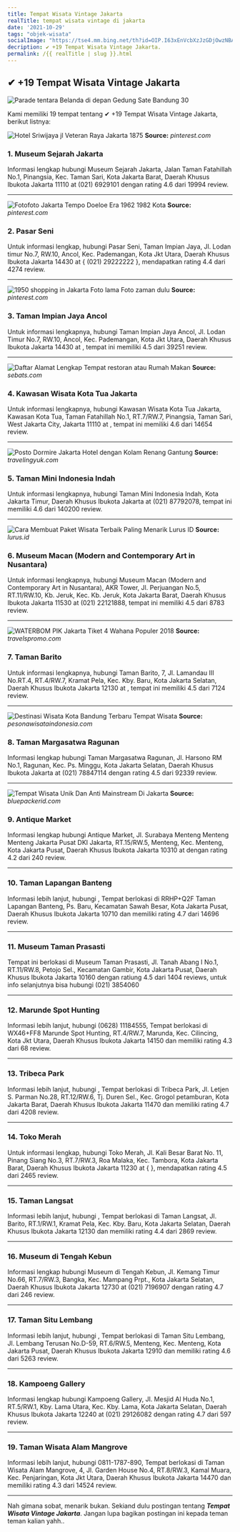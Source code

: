 ```yaml
---
title: Tempat Wisata Vintage Jakarta
realTitle: tempat wisata vintage di jakarta
date: '2021-10-29'
tags: "objek-wisata"
socialImage: "https://tse4.mm.bing.net/th?id=OIP.I63xEnVcbXzJzGDjOwzNBAHaE6&amp;pid=15.1"
decription: ✔ +19 Tempat Wisata Vintage Jakarta.
permalink: /{{ realTitle | slug }}.html
---
```


## ✔ +19 Tempat Wisata Vintage Jakarta

![Parade tentara Belanda di depan Gedung Sate Bandung 30 ](https://i.pinimg.com/736x/ee/6f/2f/ee6f2fd5d65ba016ac5ac0de1787a4a3.jpg)



Kami memiliki 19 tempat tentang ✔ +19 Tempat Wisata Vintage Jakarta, berikut listnya:



![Hotel Sriwijaya jl Veteran Raya Jakarta 1875 ](https://tse1.mm.bing.net/th?id=OIP.amZP3UMtvIuHdPc_uuIWBAHaLJ&amp;pid=15.1)
**Source:** _pinterest.com_


### 1. Museum Sejarah Jakarta



Informasi lengkap hubungi Museum Sejarah Jakarta, Jalan Taman Fatahillah No.1, Pinangsia, Kec. Taman Sari, Kota Jakarta Barat, Daerah Khusus Ibukota Jakarta 11110 at (021) 6929101 dengan rating 4.6 dari 19994 review.

---


![Fotofoto Jakarta Tempo Doeloe Era 1962  1982  Kota ](https://tse4.mm.bing.net/th?id=OIP.utnbR4yiB5UUQgx86jQ-xwHaEQ&amp;pid=15.1)
**Source:** _pinterest.com_


### 2. Pasar Seni



Untuk informasi lengkap, hubungi Pasar Seni, Taman Impian Jaya, Jl. Lodan timur No.7, RW.10, Ancol, Kec. Pademangan, Kota Jkt Utara, Daerah Khusus Ibukota Jakarta 14430 at { (021) 29222222 }, mendapatkan rating 4.4 dari 4274 review.

---


![1950  shopping in Jakarta  Foto lama Foto zaman dulu ](https://tse4.mm.bing.net/th?id=OIP.WzscUic_MEfNDYxtTwQgkQHaHa&amp;pid=15.1)
**Source:** _pinterest.com_


### 3. Taman Impian Jaya Ancol



Untuk informasi lengkapnya, hubungi Taman Impian Jaya Ancol, Jl. Lodan Timur No.7, RW.10, Ancol, Kec. Pademangan, Kota Jkt Utara, Daerah Khusus Ibukota Jakarta 14430 at , tempat ini memiliki 4.5 dari 39251 review.

---


![Daftar Alamat Lengkap Tempat restoran atau Rumah Makan ](https://tse4.mm.bing.net/th?id=OIP.Q2fmBbpwZ7z5O_CIunYcqwAAAA&amp;pid=15.1)
**Source:** _sebats.com_


### 4. Kawasan Wisata Kota Tua Jakarta



Untuk informasi lengkapnya, hubungi Kawasan Wisata Kota Tua Jakarta, Kawasan Kota Tua, Taman Fatahillah No.1, RT.7/RW.7, Pinangsia, Taman Sari, West Jakarta City, Jakarta 11110 at , tempat ini memiliki 4.6 dari 14654 review.

---


![Posto Dormire Jakarta Hotel dengan Kolam Renang Gantung ](https://tse2.mm.bing.net/th?id=OIP.B8VhRiYtU4absCUqv5wJGAHaHY&amp;pid=15.1)
**Source:** _travelingyuk.com_


### 5. Taman Mini Indonesia Indah



Untuk informasi lengkapnya, hubungi Taman Mini Indonesia Indah, Kota Jakarta Timur, Daerah Khusus Ibukota Jakarta at (021) 87792078, tempat ini memiliki 4.6 dari 140200 review.

---


![Cara Membuat Paket Wisata Terbaik Paling Menarik  Lurus ID](https://tse1.mm.bing.net/th?id=OIP.3LNOQT2LxCBEM90q5gyUtwHaEp&amp;pid=15.1)
**Source:** _lurus.id_


### 6. Museum Macan (Modern and Contemporary Art in Nusantara)



Untuk informasi lengkapnya, hubungi Museum Macan (Modern and Contemporary Art in Nusantara), AKR Tower, Jl. Perjuangan No.5, RT.11/RW.10, Kb. Jeruk, Kec. Kb. Jeruk, Kota Jakarta Barat, Daerah Khusus Ibukota Jakarta 11530 at (021) 22121888, tempat ini memiliki 4.5 dari 8783 review.

---


![WATERBOM PIK Jakarta Tiket  4 Wahana Populer 2018 ](https://tse1.mm.bing.net/th?id=OIP.-kCK_Ucqmq2VbNg9T2Zm1AHaD3&amp;pid=15.1)
**Source:** _travelspromo.com_


### 7. Taman Barito



Untuk informasi lengkapnya, hubungi Taman Barito, 7, Jl. Lamandau III No.RT.4, RT.4/RW.7, Kramat Pela, Kec. Kby. Baru, Kota Jakarta Selatan, Daerah Khusus Ibukota Jakarta 12130 at , tempat ini memiliki 4.5 dari 7124 review.

---


![Destinasi Wisata Kota Bandung Terbaru  Tempat Wisata ](https://tse1.mm.bing.net/th?id=OIP.gCkAAuxjl8hO6Q7fzdnNQAHaJQ&amp;pid=15.1)
**Source:** _pesonawisataindonesia.com_


### 8. Taman Margasatwa Ragunan



Informasi lengkap hubungi Taman Margasatwa Ragunan, Jl. Harsono RM No.1, Ragunan, Kec. Ps. Minggu, Kota Jakarta Selatan, Daerah Khusus Ibukota Jakarta at (021) 78847114 dengan rating 4.5 dari 92339 review.

---


![Tempat Wisata Unik Dan Anti Mainstream Di Jakarta ](https://tse2.mm.bing.net/th?id=OIP.bXC_N1V_FLiVNCC1uUiRigHaE7&amp;pid=15.1)
**Source:** _bluepackerid.com_


### 9. Antique Market



Informasi lengkap hubungi Antique Market, Jl. Surabaya Menteng Menteng Menteng Jakarta Pusat DKI Jakarta, RT.15/RW.5, Menteng, Kec. Menteng, Kota Jakarta Pusat, Daerah Khusus Ibukota Jakarta 10310 at  dengan rating 4.2 dari 240 review.

---


### 10. Taman Lapangan Banteng



Informasi lebih lanjut, hubungi , Tempat berlokasi di RRHP+Q2F Taman Lapangan Banteng, Ps. Baru, Kecamatan Sawah Besar, Kota Jakarta Pusat, Daerah Khusus Ibukota Jakarta 10710 dan memiliki rating 4.7 dari 14696 review.

---


### 11. Museum Taman Prasasti



Tempat ini berlokasi di Museum Taman Prasasti, Jl. Tanah Abang I No.1, RT.11/RW.8, Petojo Sel., Kecamatan Gambir, Kota Jakarta Pusat, Daerah Khusus Ibukota Jakarta 10160 dengan ratiung 4.5 dari 1404 reviews, untuk info selanjutnya bisa hubungi (021) 3854060

---


### 12. Marunde Spot Hunting



Informasi lebih lanjut, hubungi (0628) 11184555, Tempat berlokasi di WX46+FF8 Marunde Spot Hunting, RT.4/RW.7, Marunda, Kec. Cilincing, Kota Jkt Utara, Daerah Khusus Ibukota Jakarta 14150 dan memiliki rating 4.3 dari 68 review.

---


### 13. Tribeca Park



Informasi lebih lanjut, hubungi , Tempat berlokasi di Tribeca Park, Jl. Letjen S. Parman No.28, RT.12/RW.6, Tj. Duren Sel., Kec. Grogol petamburan, Kota Jakarta Barat, Daerah Khusus Ibukota Jakarta 11470 dan memiliki rating 4.7 dari 4208 review.

---


### 14. Toko Merah



Untuk informasi lengkap, hubungi Toko Merah, Jl. Kali Besar Barat No. 11, Pinang Siang No.3, RT.7/RW.3, Roa Malaka, Kec. Tambora, Kota Jakarta Barat, Daerah Khusus Ibukota Jakarta 11230 at {  }, mendapatkan rating 4.5 dari 2465 review.

---


### 15. Taman Langsat



Informasi lebih lanjut, hubungi , Tempat berlokasi di Taman Langsat, Jl. Barito, RT.1/RW.1, Kramat Pela, Kec. Kby. Baru, Kota Jakarta Selatan, Daerah Khusus Ibukota Jakarta 12130 dan memiliki rating 4.4 dari 2869 review.

---


### 16. Museum di Tengah Kebun



Informasi lengkap hubungi Museum di Tengah Kebun, Jl. Kemang Timur No.66, RT.7/RW.3, Bangka, Kec. Mampang Prpt., Kota Jakarta Selatan, Daerah Khusus Ibukota Jakarta 12730 at (021) 7196907 dengan rating 4.7 dari 246 review.

---


### 17. Taman Situ Lembang



Informasi lebih lanjut, hubungi , Tempat berlokasi di Taman Situ Lembang, Jl. Lembang Terusan No.D-59, RT.6/RW.5, Menteng, Kec. Menteng, Kota Jakarta Pusat, Daerah Khusus Ibukota Jakarta 12910 dan memiliki rating 4.6 dari 5263 review.

---


### 18. Kampoeng Gallery



Informasi lengkap hubungi Kampoeng Gallery, Jl. Mesjid Al Huda No.1, RT.5/RW.1, Kby. Lama Utara, Kec. Kby. Lama, Kota Jakarta Selatan, Daerah Khusus Ibukota Jakarta 12240 at (021) 29126082 dengan rating 4.7 dari 597 review.

---


### 19. Taman Wisata Alam Mangrove



Informasi lebih lanjut, hubungi 0811-1787-890, Tempat berlokasi di Taman Wisata Alam Mangrove, 4, Jl. Garden House No.4, RT.8/RW.3, Kamal Muara, Kec. Penjaringan, Kota Jkt Utara, Daerah Khusus Ibukota Jakarta 14470 dan memiliki rating 4.3 dari 14524 review.

---









Nah gimana sobat, menarik bukan. Sekiand dulu postingan tentang ***Tempat Wisata Vintage Jakarta***. Jangan lupa bagikan postingan ini kepada teman teman kalian yahh..
